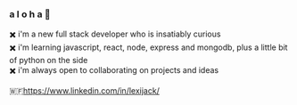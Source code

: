 ### a l o h a 🦈  
✖️ i'm a new full stack developer who is insatiably curious  
✖️ i'm learning javascript, react, node, express and mongodb, plus a little bit of python on the side  
✖️ i'm always open to collaborating on projects and ideas  

<!--
**puakehaulani/puakehaulani** is a ✨ _special_ ✨ repository because its `README.md` (this file) appears on your GitHub profile.

Here are some ideas to get you started:

- 🔭 I’m currently working on ...
- 🌱 I’m currently learning ...
- 👯 I’m looking to collaborate on ...
- 🤔 I’m looking for help with ...
- 💬 Ask me about ...
- 📫 How to reach me: ...
- 😄 Pronouns: ...
- ⚡ Fun fact: ...
-->

🇼🇫https://www.linkedin.com/in/lexijack/
